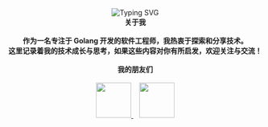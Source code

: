 <div align="center">
  <img src="https://readme-typing-svg.demolab.com?font=Fira+Code&pause=1000&width=250&lines=Welcome+to+my+GitHub!" alt="Typing SVG" />
  
  <br/>
  
  <div>
    <b>关于我</b>
    <br/><br/>
    <b>作为一名专注于 Golang 开发的软件工程师，我热衷于探索和分享技术。<br/>这里记录着我的技术成长与思考，如果这些内容对你有所启发，欢迎关注与交流！</b>
  </div>
  
  <br/>
  
  <div>
    <b>我的朋友们</b>
    <br/><br/>
    <div>
      <a href="https://github.com/Tryna1" target="_blank">
        <img src="https://avatars.githubusercontent.com/Tryna1" size="70" height="70" width="70" data-view-component="true" class="avatar circle" />
      </a>
      &nbsp;&nbsp;
      <a href="https://github.com/regmsif" target="_blank">
        <img src="https://avatars.githubusercontent.com/regmsif" size="70" height="70" width="70" data-view-component="true" class="avatar circle" />
      </a>
    </div>
  </div>
  
</div>
